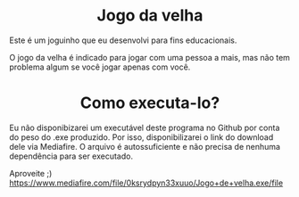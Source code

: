 <h1 align="center">
Jogo da velha
</h1>

Este é um joguinho que eu desenvolvi para fins educacionais.

O jogo da velha é indicado para jogar com uma pessoa a mais, mas não tem problema algum se você jogar apenas com você.

<h1 align="center">
Como executa-lo?
</h1>

Eu não disponibizarei um executável deste programa no Github por conta do peso do .exe produzido. Por isso, disponibilizarei o link do download dele via Mediafire. O arquivo é autossuficiente e não precisa de nenhuma dependência para ser executado.

Aproveite ;)
https://www.mediafire.com/file/0ksrydpyn33xuuo/Jogo+de+velha.exe/file
